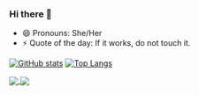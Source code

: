### Hi there 👋

- 😄 Pronouns: She/Her
- ⚡ Quote of the day: If it works, do not touch it.

[![GitHub stats](https://github-readme-stats.vercel.app/api?username=swetadash0610&count_private=true&show_icons=true&theme=react&hide=stars,issues)](https://github.com/anuraghazra/github-readme-stats) 
[![Top Langs](https://github-readme-stats.vercel.app/api/top-langs/?username=swetadash0610&layout=compact&theme=react)](https://github.com/anuraghazra/github-readme-stats)

<a href="https://github.com/anuraghazra/github-readme-stats">
  <img align="center" src="https://github-readme-stats.vercel.app/api/pin/?username=anuraghazra&repo=github-readme-stats" />
</a>
<a href="https://github.com/anuraghazra/convoychat">
  <img align="center" src="https://github-readme-stats.vercel.app/api/pin/?username=anuraghazra&repo=convoychat" />
</a>


